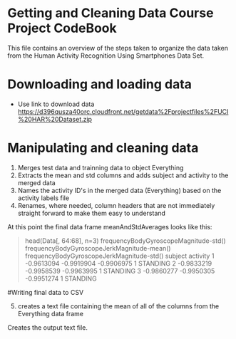 # Getting and Cleaning Data Course Project CodeBook
This file contains an overview of the steps taken to organize the data taken from the Human Activity Recognition
Using Smartphones Data Set.

# Downloading and loading data

- Use link to download data https://d396qusza40orc.cloudfront.net/getdata%2Fprojectfiles%2FUCI%20HAR%20Dataset.zip


# Manipulating and cleaning data

1. Merges test data and trainning data to object Everything
2. Extracts the mean and std columns and adds subject and activity to the merged data
3. Names the activity ID's in the merged data (Everything) based on the activity labels file
4. Renames, where needed, column headers that are not immediately straight forward to make them easy to understand

At this point the final data frame meanAndStdAverages looks like this:
>head(Data[, 64:68], n=3)
  frequencyBodyGyroscopeMagnitude-std() frequencyBodyGyroscopeJerkMagnitude-mean() frequencyBodyGyroscopeJerkMagnitude-std() subject activity
1                            -0.9613094                                 -0.9919904                                -0.9906975       1 STANDING
2                            -0.9833219                                 -0.9958539                                -0.9963995       1 STANDING
3                            -0.9860277                                 -0.9950305                                -0.9951274       1 STANDING

#Writing final data to CSV

5. creates a text file containing the mean of all of the columns from the Everything data frame

Creates the output text file.

